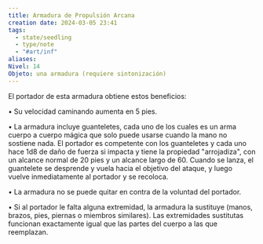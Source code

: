 ```yaml
---
title: Armadura de Propulsión Arcana
creation date: 2024-03-05 23:41
tags:
  - state/seedling
  - type/note
  - "#art/inf"
aliases: 
Nivel: 14
Objeto: una armadura (requiere sintonización)
---
```

El portador de esta armadura obtiene estos beneficios:

• Su velocidad caminando aumenta en 5 pies.

• La armadura incluye guanteletes, cada uno de los cuales es un arma cuerpo a cuerpo mágica que solo puede usarse cuando la mano no sostiene nada. El portador es competente con los guanteletes y cada uno hace 1d8 de daño de fuerza si impacta y tiene la propiedad "arrojadiza", con un alcance normal de 20 pies y un alcance largo de 60. Cuando se lanza, el guantelete se desprende y vuela hacia el objetivo del ataque, y luego vuelve inmediatamente al portador y se recoloca.

• La armadura no se puede quitar en contra de la voluntad del portador.

• Si al portador le falta alguna extremidad, la armadura la sustituye (manos, brazos, pies, piernas o miembros similares). Las extremidades sustitutas funcionan exactamente igual que las partes del cuerpo a las que reemplazan.